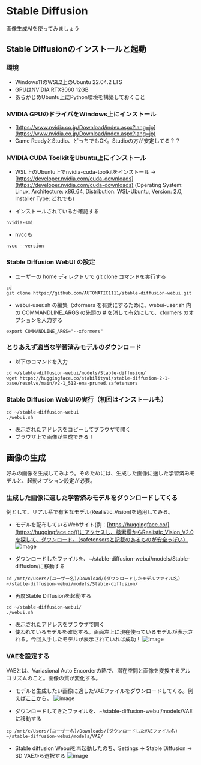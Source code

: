 # Stable Diffusion
画像生成AIを使ってみましょう

## Stable Diffusionのインストールと起動
### 環境
- Windows11のWSL2上のUbuntu 22.04.2 LTS
- GPUはNVIDIA RTX3060 12GB
- あらかじめUbuntu上にPython環境を構築しておくこと

### NVIDIA GPUのドライバをWindows上にインストール
- [https://www.nvidia.co.jp/Download/index.aspx?lang=jp](https://www.nvidia.co.jp/Download/index.aspx?lang=jp)
- Game ReadyとStudio、どっちでもOK。Studioの方が安定してる？？
### NVIDIA CUDA ToolkitをUbuntu上にインストール
- WSL上のUbuntu上でnvidia-cuda-toolkitをインストール -> [https://developer.nvidia.com/cuda-downloads](https://developer.nvidia.com/cuda-downloads)
(Operating System: Linux, Architecture: x86_64, Distribution: WSL-Ubuntu, Version: 2.0, Installer Type: どれでも)

- インストールされているか確認する
```
nvidia-smi
```
- nvccも
```
nvcc --version
```

### Stable Diffusion WebUI の設定
- ユーザーの home ディレクトリで git clone コマンドを実行する
```
cd
git clone https://github.com/AUTOMATIC1111/stable-diffusion-webui.git
```
- webui-user.sh の編集（xformers を有効にするために、webui-user.sh 内の COMMANDLINE_ARGS の先頭の # を消して有効にして、xformers のオプションを入力する
```
export COMMANDLINE_ARGS="--xformers"
```

### とりあえず適当な学習済みモデルのダウンロード
- 以下のコマンドを入力
```
cd ~/stable-diffusion-webui/models/Stable-diffusion/
wget https://huggingface.co/stabilityai/stable-diffusion-2-1-base/resolve/main/v2-1_512-ema-pruned.safetensors
```

### Stable Diffusion WebUIの実行（初回はインストールも）
```
cd ~/stable-diffusion-webui
./webui.sh
```
- 表示されたアドレスをコピーしてブラウザで開く
- ブラウザ上で画像が生成できる！

## 画像の生成
好みの画像を生成してみよう。そのためには、生成した画像に適した学習済みモデルと、起動オプション設定が必要。

### 生成した画像に適した学習済みモデルをダウンロードしてくる
例として、リアル系で有名なモデル(Realistic_Vision)を適用してみる。

- モデルを配布しているWebサイト(例：[https://huggingface.co/](https://huggingface.co/))にアクセスし、検索欄からRealistic_Vision_V2.0を探して、ダウンロード。（safetensorsと記載のあるものが安全っぽい）
 ![image](https://user-images.githubusercontent.com/64639043/235906592-7d76c4c7-20e7-411d-bb9b-05666cab0b94.png)

- ダウンロードしたファイルを、~/stable-diffusion-webui/models/Stable-diffusion/に移動する
```
cd /mnt/c/Users/(ユーザー名)/Download/(ダウンロードしたモデルファイル名) ~/stable-diffusion-webui/models/Stable-diffusion/
```
- 再度Stable Diffusionを起動する
```
cd ~/stable-diffusion-webui/
./webui.sh
```
- 表示されたアドレスをブラウザで開く
- 使われているモデルを確認する。画面左上に現在使っているモデルが表示される。今回入手したモデルが表示されていれば成功！
![image](https://user-images.githubusercontent.com/64639043/235908725-6deb7a0f-2e16-4354-ad17-a3a402ef52a7.png)

### VAEを設定する
VAEとは、Variasional Auto Encorderの略で、潜在空間と画像を変換するアルゴリズムのこと。画像の質が変化する。
- モデルと生成したい画像に適したVAEファイルをダウンロードしてくる。例えば[ここ](https://huggingface.co/)から。
![image](https://user-images.githubusercontent.com/64639043/235912275-83f80a4f-8f1a-4b47-9514-a12e57f67f4f.png)

- ダウンロードしてきたファイルを、~/stable-diffusion-webui/models/VAEに移動する
```
cp /mnt/c/Users/(ユーザー名)/Downloads/(ダウンロードしたVAEファイル名) ~/stable-diffusion-webui/models/VAE/
```
- Stable diffusion Webuiを再起動したのち、Settings -> Stable Diffusion -> SD VAEから選択する
![image](https://user-images.githubusercontent.com/64639043/235913475-a2516b59-070b-43b8-a032-d3faee183808.png)




